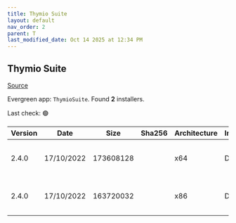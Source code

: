 ```yaml
---
title: Thymio Suite
layout: default
nav_order: 2
parent: T
last_modified_date: Oct 14 2025 at 12:34 PM
---
```


## Thymio Suite

[Source](https://www.thymio.org/)

Evergreen app: `ThymioSuite`. Found **2** installers.

Last check: 🟢

| Version | Date       | Size      | Sha256 | Architecture | InstallerType | Type | URI                                                                                                                                                                        |
| ------- | ---------- | --------- | ------ | ------------ | ------------- | ---- | -------------------------------------------------------------------------------------------------------------------------------------------------------------------------- |
| 2.4.0   | 17/10/2022 | 173608128 |        | x64          | Default       | exe  | [https://github.com/Mobsya/aseba/releases/download/2.4.0/ThymioSuite-2.4.0-win64.exe](https://github.com/Mobsya/aseba/releases/download/2.4.0/ThymioSuite-2.4.0-win64.exe) |
| 2.4.0   | 17/10/2022 | 163720032 |        | x86          | Default       | exe  | [https://github.com/Mobsya/aseba/releases/download/2.4.0/ThymioSuite-2.4.0-win32.exe](https://github.com/Mobsya/aseba/releases/download/2.4.0/ThymioSuite-2.4.0-win32.exe) |
